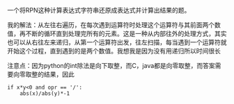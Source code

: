 一个将RPN这种计算表达式字符串还原成表达式并计算出结果的题。

我的解法：从左往右遍历，在每次遇到运算符时处理这个运算符与其前面两个数值，再不断的循环直到处理完所有的元素。这是一种从内部往外的处理方式，其实也可以从右往左来递归，从第一个运算符出发，往左扫描，每当遇到一个运算符就开始这个过程，直到遇到的是两个数值。我想我是因为没有用递归所以时间很长

注意点：因为python的int除法是向下取整，而C，java都是向零取整，而答案需要向零取整的结果，因此
```
if x*y<0 and opr == '/':
    abs(x)/abs(y)*-1
```
